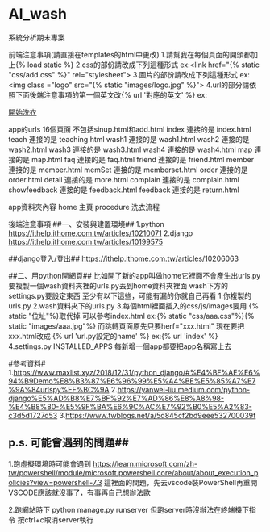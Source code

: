 # AI_wash
系統分析期末專案

前端注意事項(請直接在templates的html中更改)
1.請幫我在每個頁面的開頭都加上{% load static %}
2.css的部份請改成下列這種形式
ex:<link href="{% static "css/add.css" %}" rel="stylesheet">
3.圖片的部份請改成下列這種形式
ex:<img class ="logo" src="{% static "images/logo.jpg" %}">
4.url的部分請依照下面後端注意事項的第一個英文改{% url '對應的英文' %}
ex:<a href="{% url 'wash1' %}"><div  class="text3" id="small">開始洗衣</div></a>   

app的urls 16個頁面 不包括sinup.html和add.html
index           連接的是   index.html
teach           連接的是   teaching.html
wash1           連接的是   wash1.html
wash2           連接的是   wash2.html
wash3           連接的是   wash3.html
wash4           連接的是   wash4.html
map             連接的是   map.html
faq             連接的是   faq.html
friend          連接的是   friend.html
member          連接的是   member.html
memSet          連接的是   memberset.html
order           連接的是   order.html
detail          連接的是   more.html
complain        連接的是   complain.html
showfeedback    連接的是   feedback.html
feedback        連接的是   return.html

app資料夾內容
home            主頁
procedure       洗衣流程

後端注意事項
##一、安裝與建置環境##
1.python
https://ithelp.ithome.com.tw/articles/10210071
2.django
https://ithelp.ithome.com.tw/articles/10199575

##django登入/登出##
https://ithelp.ithome.com.tw/articles/10206063

##二、用python開網頁##
比如開了新的app叫做home它裡面不會產生出urls.py
要複製一個wash資料夾裡的urls.py丟到home資料夾裡面
wash下方的settings.py要設定東西
至少有以下這些，可能有漏的你就自己再看
1.你複製的urls.py 
2.wash資料夾下的urls.py 
3.每個html裡面插入的css/js/images要用 {% static "位址"%}取代掉 可以參考index.html
ex:{% static "css/aaa.css"%}{% static "images/aaa.jpg"%}
而跳轉頁面原先只要herf="xxx.html" 
現在要把xxx.html改成 {% url 'url.py設定的name' %} ex:{% url 'index' %}
4.settings.py INSTALLED_APPS 每新增一個app都要把app名稱寫上去

#參考資料#
1.https://www.maxlist.xyz/2018/12/31/python_django/#%E4%BF%AE%E6%94%B9Demo%E8%B3%87%E6%96%99%E5%A4%BE%E5%85%A7%E7%9A%84urlspy%EF%BC%9A
2.https://yanwei-liu.medium.com/python-django%E5%AD%B8%E7%BF%92%E7%AD%86%E8%A8%98-%E4%B8%80-%E5%9F%BA%E6%9C%AC%E7%92%B0%E5%A2%83-c3d5d1727d53
3.https://www.twblogs.net/a/5d845cf2bd9eee532700039f



## p.s. 可能會遇到的問題##
1.跑虛擬環境時可能會遇到
https://learn.microsoft.com/zh-tw/powershell/module/microsoft.powershell.core/about/about_execution_policies?view=powershell-7.3
這裡面的問題，先去vscode裝PowerShell再重開VSCODE應該就沒事了，有事再自己想辦法歐

2.跑網站時下 python manage.py runserver
但跑server時沒辦法在終端機下指令 按ctrl+c取消server執行

